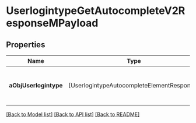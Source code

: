 # UserlogintypeGetAutocompleteV2ResponseMPayload

## Properties
Name | Type | Description | Notes
------------ | ------------- | ------------- | -------------
**aObjUserlogintype** | [UserlogintypeAutocompleteElementResponse] | An array of Userlogintype autocomplete element response. | 

[[Back to Model list]](../README.md#documentation-for-models) [[Back to API list]](../README.md#documentation-for-api-endpoints) [[Back to README]](../README.md)


